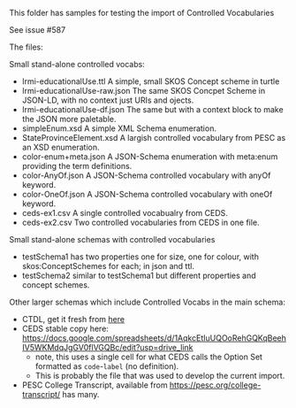 This folder has samples for testing the import of Controlled Vocabularies

See issue #587

The files:

Small stand-alone controlled vocabs:
* lrmi-educationalUse.ttl A simple, small SKOS Concept scheme in turtle
* lrmi-educationalUse-raw.json The same SKOS Concpet Scheme in JSON-LD, with no context just URIs and ojects.
* lrmi-educationalUse-df.json The same but with a context block to make the JSON more paletable.
* simpleEnum.xsd A simple XML Schema enumeration.
* StateProvinceElement.xsd A largish controlled vocabulary from PESC as an XSD enumeration.
* color-enum+meta.json A JSON-Schema enumeration with meta:enum providing the term definitions.
* color-AnyOf.json A JSON-Schema controlled vocabulary with anyOf keyword.
* color-OneOf.json A JSON-Schema controlled vocabulary with oneOf keyword.
* ceds-ex1.csv A single controlled vocabualry from CEDS.
* ceds-ex2.csv Two controlled vocabularies from CEDS in one file.

Small stand-alone schemas with controlled vocabularies
* testSchema1 has two properties one for size, one for colour, with skos:ConceptSchemes for each; in json and ttl.
* testSchema2 similar to testSchema1 but different properties and concept schemes.


Other larger schemas which include Controlled Vocabs in the main schema:
* CTDL, get it fresh from [here](https://credreg.net/ctdl/schema/encoding/json?includemetaproperties=false)
* CEDS stable copy here: https://docs.google.com/spreadsheets/d/1AqkcEtIuUQOoRehGQKqBeehIV5WKMdqJgGV0flVGQBc/edit?usp=drive_link
  * note, this uses a single cell for what CEDS calls the Option Set formatted as `code`-`label` (no definition).
  * This is probably the file that was used to develop the current import.
* PESC College Transcript, available from https://pesc.org/college-transcript/ has many.